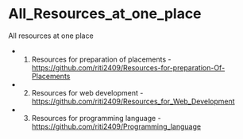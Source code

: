 # All_Resources_at_one_place
All resources at one place


- 1. Resources for preparation of placements -https://github.com/riti2409/Resources-for-preparation-Of-Placements
 

- 2.  Resources for web development - https://github.com/riti2409/Resources_for_Web_Development
 

- 3. Resources for programming language - https://github.com/riti2409/Programming_language

